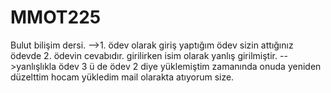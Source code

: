 # MMOT225
Bulut bilişim dersi.
-->1. ödev olarak giriş yaptığım ödev sizin attığınız ödevde 2. ödevin cevabıdır. girilirken isim olarak yanlış girilmiştir.
-->yanlışlıkla ödev 3 ü de ödev 2 diye yüklemiştim zamanında onuda yeniden düzelttim hocam yükledim mail olarakta atıyorum size.
